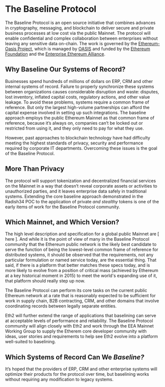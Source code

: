 # The Baseline Protocol

The Baseline Protocol is an open source initiative that combines advances in cryptography, messaging, and blockchain to deliver secure and private business processes at low cost via the public Mainnet. The protocol will enable confidential and complex collaboration between enterprises without leaving any sensitive data on-chain. The work is governed by the [Ethereum-Oasis Project](https://github.com/ethereum/oasis-open-project), which is managed by [OASIS](https://oasis-open-projects.org/) and funded by the [Ethereum Foundation](https://ethereum.org/) and the [Enterprise Ethereum Alliance](https://entethalliance.org/).



## Why Baseline Our Systems of Record?

Businesses spend hundreds of millions of dollars on ERP, CRM and other internal systems of record. Failure to properly synchronize these systems between organizations causes considerable disruption and waste: disputes, lost inventory, inflated capital costs, regulatory actions, and other value leakage. To avoid these problems, systems require a common frame of reference. But only the largest high-volume partnerships can afford the capital expense involved in setting up such integrations. The baseline approach employs the public Ethereum Mainnet as that common frame of reference, because it’s always on, companies can’t be locked out or restricted from using it, and they only need to pay for what they use.

However, past approaches to blockchain technology have had difficulty meeting the highest standards of privacy, security and performance required by corporate IT departments. Overcoming these issues is the goal of the Baseline Protocol.

## More Than Privacy

The protocol will support tokenization and decentralized financial services on the Mainnet in a way that doesn’t reveal corporate assets or activities to unauthorized parties, and it leaves enterprise data safely in traditional systems. Extending the core baseline approach demonstrated in the Radish34 POC to the application of private _and stealthy_ tokens is one of the early items of work for the Baseline Protocol community.

## Which Mainnet, and Which Version?

The high level description and specification for a global public Mainnet are \[ here \]. And while it is the point of view of many in the Baseline Protocol community that the Ethereum public network is the likely best candidate to serve the function of being the lowest-level common frame of reference for distributed systems, it should be observed that the requirements, not any particular formulation or named service today, are the essential thing. That said, if there is a platform that better matches these specs today, and is more likely to evolve from a position of critical mass \(achieved by Ethereum at a key historical moment in 2015\) to meet the world's expanding use of it, that platform should really step up now. 

The Baseline Protocol can perform its core tasks on the current public Ethereum network at a rate that is reasonably expected to be sufficient for work in supply chain, B2B contracting, CRM, and other domains that involve coordinating records between legally separate entities. 

Eth2 will further extend the range of applications that baselining can serve at acceptable levels of performance and reliability. The Baseline Protocol community will align closely with Eth2 and work through the EEA Mainnet Working Group to supply the Etherem core developer community with ideas, user stories and requirements to help see Eth2 evolve into a platform well-suited to baselining.

## Which Systems of Record Can We _Baseline?_

It’s hoped that the providers of ERP, CRM and other enterprise systems will optimize their products for the protocol over time, but baselining works without requiring any modification to legacy systems.

